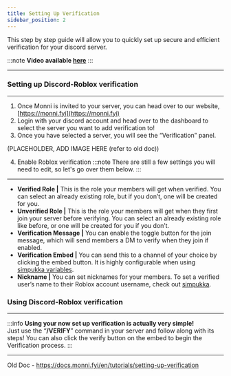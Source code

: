 ```yaml
---
title: Setting Up Verification
sidebar_position: 2
---
```

This step by step guide will allow you to quickly set up secure and efficient verification for your discord server.

:::note
**Video available [here](https://youtu.be/m6QLpJv8UhQ)**
:::
***

### Setting up Discord-Roblox verification
***
1. Once Monni is invited to your server, you can head over to our website, [https://monni.fyi](https://monni.fyi)
2. Login with your discord account and head over to the dashboard to select the server you want to add verification to!
3. Once you have selected a server, you will see the “Verification” panel.

(PLACEHOLDER, ADD IMAGE HERE (refer to old doc))

4. Enable Roblox verification
:::note
There are still a few settings you will need to edit, so let's go over them below.
:::
***
- **Verified Role |** This is the role your members will get when verified. You can select an already existing role, but if you don’t, one will be created for you.
- **Unverified Role |** This is the role your members will get when they first join your server before verifying. You can select an already existing role like before, or one will be created for you if you don’t.
- **Verification Message |** You can enable the toggle button for the join message, which will send members a DM to verify when they join if enabled.
- **Verification Embed |** You can send this to a channel of your choice by clicking the embed button. It is highly configurable when using [simpukka variables](https://monni-docs-f7dj.onrender.com/simpukka/).
- **Nickname |** You can set nicknames for your members. To set a verified user’s name to their Roblox account username, check out [simpukka](https://monni-docs-f7dj.onrender.com/simpukka/).

### Using Discord-Roblox verification
***
:::info
**Using your now set up verification is actually very simple!**  
Just use the “**/VERIFY**” command in your server and follow along with its steps! You can also click the verify button on the embed to begin the Verification process.
:::
***

Old Doc -
https://docs.monni.fyi/en/tutorials/setting-up-verification